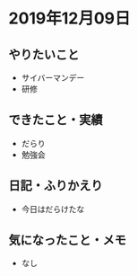 # 2019年12月09日

## やりたいこと

- サイバーマンデー
- 研修

## できたこと・実績

- だらり
- 勉強会

## 日記・ふりかえり

- 今日はだらけたな

## 気になったこと・メモ

- なし
